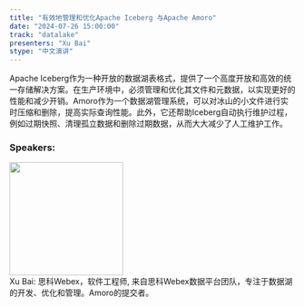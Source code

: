 ```yaml
---
title: "有效地管理和优化Apache Iceberg 与Apache Amoro"
date: "2024-07-26 15:00:00" 
track: "datalake"
presenters: "Xu Bai"
stype: "中文演讲"
---
```

Apache Iceberg作为一种开放的数据湖表格式，提供了一个高度开放和高效的统一存储解决方案。在生产环境中，必须管理和优化其文件和元数据，以实现更好的性能和减少开销。Amoro作为一个数据湖管理系统，可以对冰山的小文件进行实时压缩和删除，提高实际查询性能。此外，它还帮助Iceberg自动执行维护过程，例如过期快照、清理孤立数据和删除过期数据，从而大大减少了人工维护工作。
 ### Speakers: 
 <img src="https://sessionize.com/image/257a-400o400o1-f8YwSdvzM6NSN8WoXXPCs2.jpg" width="200" /><br>Xu Bai: 思科Webex，软件工程师, 来自思科Webex数据平台团队，专注于数据湖的开发、优化和管理。Amoro的提交者。
 <br><br>